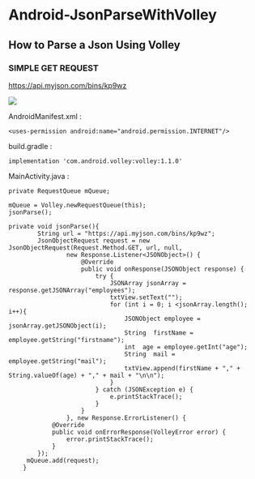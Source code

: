 # Android-JsonParseWithVolley

## How to Parse a Json Using Volley
### SIMPLE GET REQUEST

https://api.myjson.com/bins/kp9wz

![](https://github.com/MyCroft06/Android-JsonParseWithVolley/blob/master/Volley.gif)

AndroidManifest.xml :
```
<uses-permission android:name="android.permission.INTERNET"/>
```

build.gradle :

```
implementation 'com.android.volley:volley:1.1.0'
```

MainActivity.java :

```
private RequestQueue mQueue;
 
mQueue = Volley.newRequestQueue(this);
jsonParse();
```
```
private void jsonParse(){
        String url = "https://api.myjson.com/bins/kp9wz";
        JsonObjectRequest request = new JsonObjectRequest(Request.Method.GET, url, null,
                new Response.Listener<JSONObject>() {
                    @Override
                    public void onResponse(JSONObject response) {
                        try {
                            JSONArray jsonArray = response.getJSONArray("employees");
                            txtView.setText("");
                            for (int i = 0; i <jsonArray.length(); i++){
                                JSONObject employee = jsonArray.getJSONObject(i);
                                String  firstName = employee.getString("firstname");
                                int  age = employee.getInt("age");
                                String  mail = employee.getString("mail");
                                txtView.append(firstName + "," + String.valueOf(age) + "," + mail + "\n\n");
                            }
                        } catch (JSONException e) {
                            e.printStackTrace();
                        }
                    }
                }, new Response.ErrorListener() {
            @Override
            public void onErrorResponse(VolleyError error) {
                error.printStackTrace();
            }
        });
     mQueue.add(request);
    }
```
